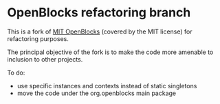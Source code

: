 OpenBlocks refactoring branch
=============================

This is a fork of [MIT OpenBlocks](http://education.mit.edu/drupal/openblocks) (covered by the MIT license) for refactoring purposes.

The principal objective of the fork is to make the code more amenable to inclusion to other projects.

To do:
* use specific instances and contexts instead of static singletons
* move the code under the org.openblocks main package
